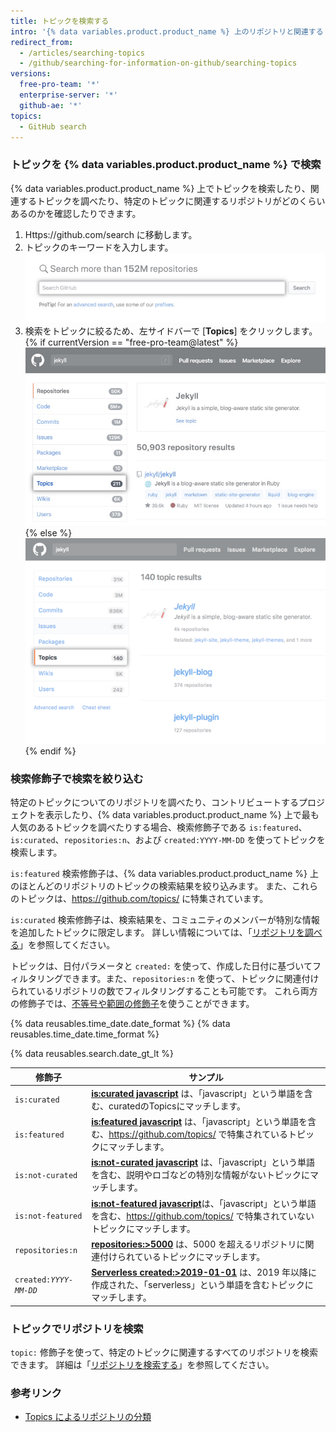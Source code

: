 ```yaml
---
title: トピックを検索する
intro: '{% data variables.product.product_name %} 上のリポジトリと関連するトピックを検索できます。'
redirect_from:
  - /articles/searching-topics
  - /github/searching-for-information-on-github/searching-topics
versions:
  free-pro-team: '*'
  enterprise-server: '*'
  github-ae: '*'
topics:
  - GitHub search
---
```

### トピックを {% data variables.product.product_name %} で検索

{% data variables.product.product_name %} 上でトピックを検索したり、関連するトピックを調べたり、特定のトピックに関連するリポジトリがどのくらいあるのかを確認したりできます。

1. Https://github.com/search に移動します。
2. トピックのキーワードを入力します。 ![検索フィールド](/assets/images/help/search/search-field.png)
3. 検索をトピックに絞るため、左サイドバーで [**Topics**] をクリックします。
{% if currentVersion == "free-pro-team@latest" %}
  ![サイドメニューのオプションが強調されたトピックを含む Jekyll リポジトリ検索結果ページ](/assets/images/help/search/topic-left-side-navigation-dotcom.png){% else %}
![Jekyll repository search results page on dotcom with topics side-menu option highlighted](/assets/images/help/search/topic-left-side-navigation.png)
{% endif %}

### 検索修飾子で検索を絞り込む

特定のトピックについてのリポジトリを調べたり、コントリビュートするプロジェクトを表示したり、{% data variables.product.product_name %} 上で最も人気のあるトピックを調べたりする場合、検索修飾子である `is:featured`、`is:curated`、`repositories:n`、および `created:YYYY-MM-DD` を使ってトピックを検索します。

`is:featured` 検索修飾子は、{% data variables.product.product_name %} 上のほとんどのリポジトリのトピックの検索結果を絞り込みます。 また、これらのトピックは、https://github.com/topics/ に特集されています。

`is:curated` 検索修飾子は、検索結果を、コミュニティのメンバーが特別な情報を追加したトピックに限定します。 詳しい情報については、「[リポジトリを調べる](https://github.com/github/explore)」を参照してください。

トピックは、日付パラメータと `created:` を使って、作成した日付に基づいてフィルタリングできます。また、`repositories:n` を使って、トピックに関連付けられているリポジトリの数でフィルタリングすることも可能です。 これら両方の修飾子では、[不等号や範囲の修飾子](/articles/understanding-the-search-syntax)を使うことができます。

{% data reusables.time_date.date_format %} {% data reusables.time_date.time_format %}

{% data reusables.search.date_gt_lt %}

| 修飾子                       | サンプル                                                                                                                                                                                         |
| ------------------------- | -------------------------------------------------------------------------------------------------------------------------------------------------------------------------------------------- |
| `is:curated`              | [**is:curated javascript**](https://github.com/search?utf8=%E2%9C%93&q=javascript+is%3Acurated&type=Topics) は、「javascript」という単語を含む、curatedのTopicsにマッチします。                                    |
| `is:featured`             | [**is:featured javascript**](https://github.com/search?utf8=%E2%9C%93&q=javascript+is%3Afeatured&type=Topics) は、「javascript」という単語を含む、https://github.com/topics/ で特集されているトピックにマッチします。         |
| `is:not-curated`          | [**is:not-curated javascript**](https://github.com/search?utf8=%E2%9C%93&q=javascript+is%3Anot-curated&type=Topics) は、「javascript」という単語を含む、説明やロゴなどの特別な情報がないトピックにマッチします。                      |
| `is:not-featured`         | [**is:not-featured javascript**](https://github.com/search?utf8=%E2%9C%93&q=javascript+is%3Anot-featured&type=Topics)は、「javascript」という単語を含む、https://github.com/topics/ で特集されていないトピックにマッチします。 |
| `repositories:n`          | [**repositories:&gt;5000**](https://github.com/search?q=repositories%3A%3E5000) は、5000 を超えるリポジトリに関連付けられているトピックにマッチします。                                                                 |
| <code>created:<em>YYYY-MM-DD</em></code> | [**Serverless created:&gt;2019-01-01**](https://github.com/search?q=Serverless+created%3A%3E2019-01-01&type=Topics) は、2019 年以降に作成された、「serverless」という単語を含むトピックにマッチします。                  |

### トピックでリポジトリを検索

`topic:` 修飾子を使って、特定のトピックに関連するすべてのリポジトリを検索できます。 詳細は「[リポジトリを検索する](/articles/searching-for-repositories/#search-by-topic)」を参照してください。

### 参考リンク
- [Topics によるリポジトリの分類](/articles/classifying-your-repository-with-topics)
